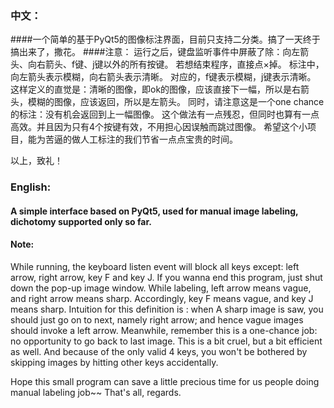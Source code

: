 ### 中文：
####一个简单的基于PyQt5的图像标注界面，目前只支持二分类。搞了一天终于搞出来了，撒花。
####注意：
运行之后，键盘监听事件中屏蔽了除：向左箭头、向右箭头、f键、j键以外的所有按键。
若想结束程序，直接点×掉。
标注中，向左箭头表示模糊，向右箭头表示清晰。
对应的，f键表示模糊，j键表示清晰。
这样定义的直觉是：清晰的图像，即ok的图像，应该直接下一幅，所以是右箭头，模糊的图像，应该返回，所以是左箭头。
同时，请注意这是一个one chance的标注：没有机会返回到上一幅图像。
这个做法有一点残忍，但同时也算有一点高效。并且因为只有4个按键有效，不用担心因误触而跳过图像。
希望这个小项目，能为苦逼的做人工标注的我们节省一点点宝贵的时间。

以上，致礼！




### English:
#### A simple interface based on PyQt5, used for manual image labeling, dichotomy supported only so far.
#### Note:
While running, the keyboard listen event will block all keys except: left arrow, right arrow, key F and key J.
If you wanna end this program, just shut down the pop-up image window.
While labeling, left arrow means vague, and right arrow means sharp.
Accordingly, key F means vague, and key J means sharp.
Intuition for this definition is : when A sharp image is saw, you should just go on to next, namely right arrow;
and hence vague images should invoke a left arrow.
Meanwhile, remember this is a one-chance job: no opportunity to go back to last image.
This is a bit cruel, but a bit efficient as well. And because of the only valid 4 keys, you won't be bothered by
skipping images by hitting other keys accidentally.

Hope this small program can save a little precious time for us people doing manual labeling job~~
That's all, regards.